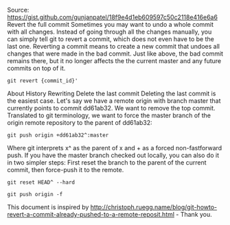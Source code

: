 Source: https://gist.github.com/gunjanpatel/18f9e4d1eb609597c50c2118e416e6a6
Revert the full commit
Sometimes you may want to undo a whole commit with all changes. Instead of going through all the changes manually, you can simply tell git to revert a commit, which does not even have to be the last one. Reverting a commit means to create a new commit that undoes all changes that were made in the bad commit. Just like above, the bad commit remains there, but it no longer affects the the current master and any future commits on top of it.
```
git revert {commit_id}'
```
About History Rewriting
Delete the last commit
Deleting the last commit is the easiest case. Let's say we have a remote origin with branch master that currently points to commit dd61ab32. We want to remove the top commit. Translated to git terminology, we want to force the master branch of the origin remote repository to the parent of dd61ab32:
```
git push origin +dd61ab32^:master
```
Where git interprets x^ as the parent of x and + as a forced non-fastforward push. If you have the master branch checked out locally, you can also do it in two simpler steps: First reset the branch to the parent of the current commit, then force-push it to the remote.
```
git reset HEAD^ --hard

git push origin -f
```
This document is inspired by http://christoph.ruegg.name/blog/git-howto-revert-a-commit-already-pushed-to-a-remote-reposit.html - Thank you.